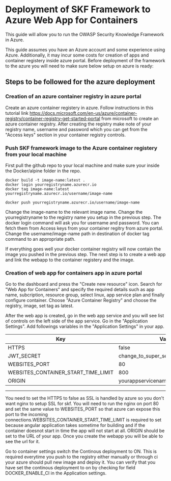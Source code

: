 Deployment of SKF Framework to Azure Web App for Containers
============================================================

This guide will allow you to run the OWASP Security Knowledge Framework in Azure. 

This guide assumes you have an Azure account and some experience using Azure. Additionally, it 
may incur some costs for creation of apps and container registery inside azure portal. Before 
deployment of the framework to the azure you will need to make sure below setup on azure is ready:

## Steps to be followed for the azure deployment
### Creation of an azure container registry in azure portal
Create an azure container registery in azure. Follow instructions in this 
tutorial link https://docs.microsoft.com/en-us/azure/container-registry/container-registry-get-started-portal from microsoft to create an azure container registry. After creating the registry make note of your registry name, username and password which you can get from
the "Access keys" section in your container registry controls.

### Push SKF framework image to the Azure container registery from your local machine
First pull the github repo to your local machine and make sure your inside the Docker/alpine folder
in the repo. 

``` 
docker build -t image-name:latest .
docker login yourregistryname.azurecr.io
docker tag image-name:latest yourregistryname.azurecr.io/username/image-name

docker push yourregistryname.azurecr.io/username/image-name
```

Change the image-name to the relevant image name. Change the yourregistryname to the registry
name you setup in the previous step. The docker login command will ask you for username and password.
You can fetch them from Access keys from your container regitry from azure portal. Change the 
username/image-name path in destination of docker tag command to an appropriate path.

If everything goes well your docker container registry will now contain the image
you pushed in the previous step. The next step is to create a web app and link the webapp
to the container registery and the image.

### Creation of web app for containers app in azure portal
Go to the dashboard and press the "Create new resource" icon. Search for "Web App for Containers" 
and specify the required details such as app name, subcription, resource group, select linux, 
app service plan and finally configure container. Choose "Azure Container Registry" and choose the registry, image, set tag as latest. 

After the web app is created, go in the web app service and you will see list of controls on the left side of the app service. Go in the "Application Settings". Add followings variables in the "Application Settings" in your app.

| Key	     							|	   Value 							| 
|---------------------------------------|---------------------------------------|
| HTTPS    	 							|  false								| 
| JWT_SECRET 							|  change_to_super_secret_value			|  
| WEBSITES_PORT 						|  80 									|
| WEBSITES_CONTAINER_START_TIME_LIMIT   |  800									|	
| ORIGIN								|  yourappservicename.azurewebsites.net |
---------------------------------------------------------------------------------	

You need to set the HTTPS to false as SSL is handled by azure so you don't want nginx to setup SSL for skf. You will need to run the nginx on port 80 and set the same value to WEBSITES_PORT so 
that azure can expose this port to the incoming connections.WEBSITES_CONTAINER_START_TIME_LIMIT is required to set because angular application takes sometime for building and if the container doesnot start in time the app will not start at all. ORIGIN should be set to the URL of your app. 
Once you create the webapp you will be able to see the url for it.

Go to container settings switch the Continous deployment to ON. This is required everytime you push to the registry either manually or through ci your azure should pull new image and deploy it. You can verify that you have set the continous deployment to on by checking for field DOCKER_ENABLE_CI in the Application settings.

